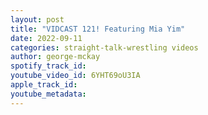 ```yaml
---
layout: post
title: "VIDCAST 121! Featuring Mia Yim"
date: 2022-09-11
categories: straight-talk-wrestling videos
author: george-mckay
spotify_track_id: 
youtube_video_id: 6YHT69oU3IA
apple_track_id: 
youtube_metadata: 
---
```

